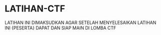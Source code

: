 # LATIHAN-CTF

LATIHAN INI DIMAKSUDKAN AGAR SETELAH MENYELESAIKAN LATIHAN INI {PESERTA} DAPAT DAN SIAP MAIN DI LOMBA CTF
